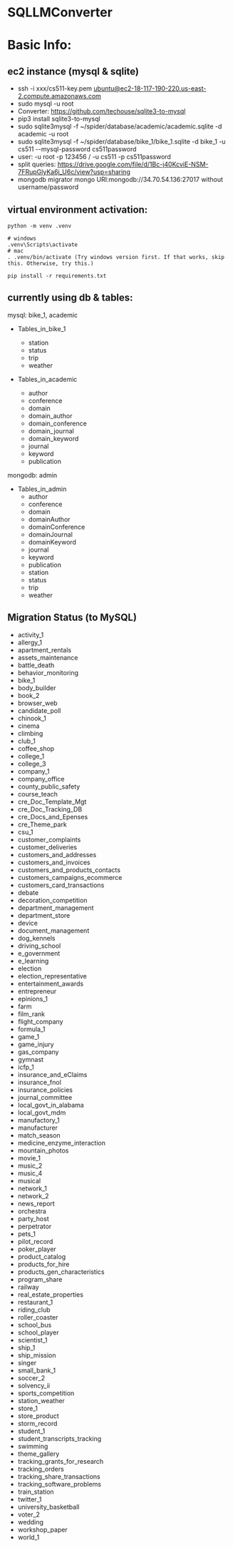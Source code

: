 # SQLLMConverter

# Basic Info:
## ec2 instance (mysql & sqlite)
- ssh -i xxx/cs511-key.pem ubuntu@ec2-18-117-190-220.us-east-2.compute.amazonaws.com 
- sudo mysql -u root
- Converter: https://github.com/techouse/sqlite3-to-mysql
- pip3 install sqlite3-to-mysql
- sudo sqlite3mysql -f ~/spider/database/academic/academic.sqlite -d academic -u root
- sudo sqlite3mysql -f ~/spider/database/bike_1/bike_1.sqlite -d bike_1 -u cs511 --mysql-password cs511password
- user: -u root -p 123456 / -u cs511 -p cs511password
- split queries: https://drive.google.com/file/d/1Bc-j40KcviE-NSM-7FRupGlyKa6j_U6c/view?usp=sharing
- mongodb migrator mongo URI:mongodb://34.70.54.136:27017 without username/password

## virtual environment activation:
```
python -m venv .venv
```
```
# windows
.venv\Scripts\activate
# mac
. .venv/bin/activate (Try windows version first. If that works, skip this. Otherwise, try this.)
```
```
pip install -r requirements.txt
```

## currently using db & tables: 
mysql: bike_1, academic
- Tables_in_bike_1 
  - station          
  - status           
  - trip             
  - weather  

- Tables_in_academic
  - author
  - conference
  - domain
  - domain_author
  - domain_conference
  - domain_journal
  - domain_keyword
  - journal
  - keyword
  - publication

mongodb: admin
- Tables_in_admin
    - author
    - conference
    - domain
    - domainAuthor
    - domainConference
    - domainJournal
    - domainKeyword
    - journal
    - keyword
    - publication
    - station
    - status
    - trip
    - weather

## Migration Status (to MySQL)
*  activity_1
*  allergy_1
*  apartment_rentals
*  assets_maintenance
*  battle_death
*  behavior_monitoring
*  bike_1
*  body_builder
*  book_2
*  browser_web
*  candidate_poll
*  chinook_1
*  cinema
*  climbing
*  club_1
*  coffee_shop
*  college_1
*  college_3
*  company_1
*  company_office
*  county_public_safety
*  course_teach
*  cre_Doc_Template_Mgt
*  cre_Doc_Tracking_DB
*  cre_Docs_and_Epenses
*  cre_Theme_park
*  csu_1
*  customer_complaints
*  customer_deliveries
*  customers_and_addresses
*  customers_and_invoices
*  customers_and_products_contacts
*  customers_campaigns_ecommerce
*  customers_card_transactions
*  debate
*  decoration_competition
*  department_management
*  department_store
*  device
*  document_management
*  dog_kennels
*  driving_school
*  e_government
*  e_learning
*  election
*  election_representative
*  entertainment_awards
*  entrepreneur
*  epinions_1
*  farm
*  film_rank
*  flight_company
*  formula_1
*  game_1
*  game_injury
*  gas_company
*  gymnast
*  icfp_1
*  insurance_and_eClaims
*  insurance_fnol
*  insurance_policies
*  journal_committee
*  local_govt_in_alabama
*  local_govt_mdm
*  manufactory_1
*  manufacturer
*  match_season
*  medicine_enzyme_interaction
*  mountain_photos
*  movie_1
*  music_2
*  music_4
*  musical
*  network_1
*  network_2
*  news_report
*  orchestra
*  party_host
*  perpetrator
*  pets_1
*  pilot_record
*  poker_player
*  product_catalog
*  products_for_hire
*  products_gen_characteristics
*  program_share
*  railway
*  real_estate_properties
*  restaurant_1
*  riding_club
*  roller_coaster
*  school_bus
*  school_player
*  scientist_1
*  ship_1
*  ship_mission
*  singer
*  small_bank_1
*  soccer_2
*  solvency_ii
*  sports_competition
*  station_weather
*  store_1
*  store_product
*  storm_record
*  student_1
*  student_transcripts_tracking
*  swimming
*  theme_gallery
*  tracking_grants_for_research
*  tracking_orders
*  tracking_share_transactions
*  tracking_software_problems
*  train_station
*  twitter_1
*  university_basketball
*  voter_2
*  wedding
*  workshop_paper
*  world_1

